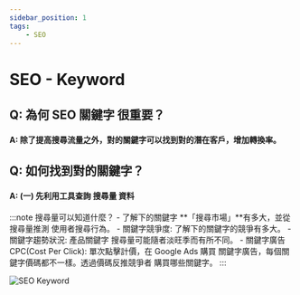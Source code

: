 ```yaml
---
sidebar_position: 1
tags:
    - SEO
---
```


# SEO - Keyword
## Q: 為何 SEO 關鍵字 很重要？
#### A: 除了提高搜尋流量之外，對的關鍵字可以找到對的潛在客戶，增加轉換率。

## Q: 如何找到對的關鍵字？
#### A: (一) 先利用工具查詢 搜尋量 資料


:::note 搜尋量可以知道什麼？
    - 了解下的關鍵字 **「搜尋市場」**有多大，並從搜尋量推測 使用者搜尋行為。
    - 關鍵字競爭度: 了解下的關鍵字的競爭有多大。
    - 關鍵字趨勢狀況: 產品關鍵字 搜尋量可能隨者淡旺季而有所不同。
    - 關鍵字廣告 CPC(Cost Per Click): 單次點擊計價，在 Google Ads 購買 關鍵字廣告，每個關鍵字價碼都不一樣。透過價碼反推競爭者 購買哪些關鍵字。
:::

![SEO Keyword](http://yltang.net/static/tutorial/img/javascript/dom2.png)


